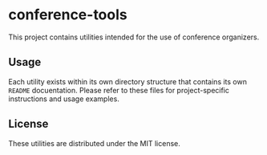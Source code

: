 # conference-tools

This project contains utilities intended for the use of conference organizers.

## Usage

Each utility exists within its own directory structure that contains its own `README` docuentation. Please refer to these files for project-specific instructions and usage examples.

## License

These utilities are distributed under the MIT license.
